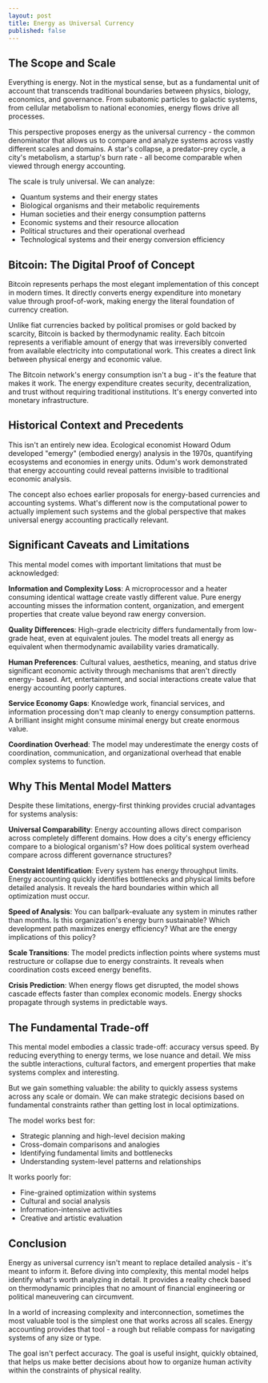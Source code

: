 ```yaml
---
layout: post
title: Energy as Universal Currency
published: false
---
```


## The Scope and Scale

Everything is energy. Not in the mystical sense, but as a fundamental unit of
account that transcends traditional boundaries between physics, biology,
economics, and governance. From subatomic particles to galactic systems, from
cellular metabolism to national economies, energy flows drive all processes.

This perspective proposes energy as the universal currency - the common
denominator that allows us to compare and analyze systems across vastly
different scales and domains. A star's collapse, a predator-prey cycle, a
city's metabolism, a startup's burn rate - all become comparable when viewed
through energy accounting.

The scale is truly universal. We can analyze:

- Quantum systems and their energy states
- Biological organisms and their metabolic requirements
- Human societies and their energy consumption patterns
- Economic systems and their resource allocation
- Political structures and their operational overhead
- Technological systems and their energy conversion efficiency

## Bitcoin: The Digital Proof of Concept

Bitcoin represents perhaps the most elegant implementation of this concept in
modern times. It directly converts energy expenditure into monetary value
through proof-of-work, making energy the literal foundation of currency
creation.

Unlike fiat currencies backed by political promises or gold backed by scarcity,
Bitcoin is backed by thermodynamic reality. Each bitcoin represents a
verifiable amount of energy that was irreversibly converted from available
electricity into computational work. This creates a direct link between
physical energy and economic value.

The Bitcoin network's energy consumption isn't a bug - it's the feature that
makes it work. The energy expenditure creates security, decentralization, and
trust without requiring traditional institutions. It's energy converted into
monetary infrastructure.

## Historical Context and Precedents

This isn't an entirely new idea. Ecological economist Howard Odum developed
"emergy" (embodied energy) analysis in the 1970s, quantifying ecosystems and
economies in energy units. Odum's work demonstrated that energy accounting
could reveal patterns invisible to traditional economic analysis.

The concept also echoes earlier proposals for energy-based currencies and
accounting systems. What's different now is the computational power to actually
implement such systems and the global perspective that makes universal energy
accounting practically relevant.

## Significant Caveats and Limitations

This mental model comes with important limitations that must be acknowledged:

**Information and Complexity Loss**: A microprocessor and a heater consuming
identical wattage create vastly different value. Pure energy accounting misses
the information content, organization, and emergent properties that create
value beyond raw energy conversion.

**Quality Differences**: High-grade electricity differs fundamentally from
low-grade heat, even at equivalent joules. The model treats all energy as
equivalent when thermodynamic availability varies dramatically.

**Human Preferences**: Cultural values, aesthetics, meaning, and status drive
significant economic activity through mechanisms that aren't directly energy-
based. Art, entertainment, and social interactions create value that energy
accounting poorly captures.

**Service Economy Gaps**: Knowledge work, financial services, and information
processing don't map cleanly to energy consumption patterns. A brilliant
insight might consume minimal energy but create enormous value.

**Coordination Overhead**: The model may underestimate the energy costs of
coordination, communication, and organizational overhead that enable complex
systems to function.

## Why This Mental Model Matters

Despite these limitations, energy-first thinking provides crucial advantages
for systems analysis:

**Universal Comparability**: Energy accounting allows direct comparison across
completely different domains. How does a city's energy efficiency compare to
a biological organism's? How does political system overhead compare across
different governance structures?

**Constraint Identification**: Every system has energy throughput limits.
Energy accounting quickly identifies bottlenecks and physical limits before
detailed analysis. It reveals the hard boundaries within which all optimization
must occur.

**Speed of Analysis**: You can ballpark-evaluate any system in minutes rather
than months. Is this organization's energy burn sustainable? Which development
path maximizes energy efficiency? What are the energy implications of this
policy?

**Scale Transitions**: The model predicts inflection points where systems must
restructure or collapse due to energy constraints. It reveals when coordination
costs exceed energy benefits.

**Crisis Prediction**: When energy flows get disrupted, the model shows cascade
effects faster than complex economic models. Energy shocks propagate through
systems in predictable ways.

## The Fundamental Trade-off

This mental model embodies a classic trade-off: accuracy versus speed. By
reducing everything to energy terms, we lose nuance and detail. We miss the
subtle interactions, cultural factors, and emergent properties that make
systems complex and interesting.

But we gain something valuable: the ability to quickly assess systems across
any scale or domain. We can make strategic decisions based on fundamental
constraints rather than getting lost in local optimizations.

The model works best for:

- Strategic planning and high-level decision making
- Cross-domain comparisons and analogies
- Identifying fundamental limits and bottlenecks
- Understanding system-level patterns and relationships

It works poorly for:

- Fine-grained optimization within systems
- Cultural and social analysis
- Information-intensive activities
- Creative and artistic evaluation

## Conclusion

Energy as universal currency isn't meant to replace detailed analysis - it's
meant to inform it. Before diving into complexity, this mental model helps
identify what's worth analyzing in detail. It provides a reality check based
on thermodynamic principles that no amount of financial engineering or
political maneuvering can circumvent.

In a world of increasing complexity and interconnection, sometimes the most
valuable tool is the simplest one that works across all scales. Energy
accounting provides that tool - a rough but reliable compass for navigating
systems of any size or type.

The goal isn't perfect accuracy. The goal is useful insight, quickly obtained,
that helps us make better decisions about how to organize human activity within
the constraints of physical reality.
